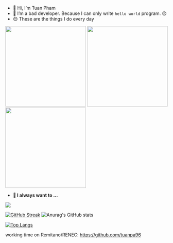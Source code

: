 - 👋 Hi, I’m Tuan Pham
- 👀 I’m a bad developer. Because I can only write `hello world` program. :cry:
- :blush: These are the things I do every day

<div>
  <img src="https://media.giphy.com/media/3osxY7eI6enqNBo2mQ/giphy.gif" width="250"/>
  <img src="https://media.giphy.com/media/MGdfeiKtEiEPS/giphy.gif" width="250"/>
  <img src="https://media.giphy.com/media/Jap1tdjahS0rm/giphy.gif" width="250"/>
</div>


- **:thinking: I always want to ...**

![](https://media.giphy.com/media/3XEgV9kfwLy1i/giphy.gif)

[![GitHub Streak](http://github-readme-streak-stats.herokuapp.com?user=tuanbacyen&theme=dark&hide_border=true)](https://git.io/streak-stats)
![Anurag's GitHub stats](https://github-readme-stats.vercel.app/api?username=tuanbacyen&show_icons=true&theme=radical)

[![Top Langs](https://github-readme-stats.vercel.app/api/top-langs/?username=tuanbacyen)](https://github.com/anuraghazra/github-readme-stats)


working time on Remitano/RENEC: https://github.com/tuanpa96
